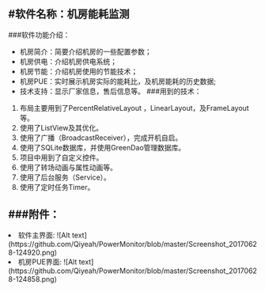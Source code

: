 #软件名称：机房能耗监测
-------
###软件功能介绍：
- 机房简介：简要介绍机房的一些配置参数；
- 机房供电：介绍机房供电系统；
- 机房节能：介绍机房使用的节能技术；
- 机房PUE：实时展示机房实际的能耗比，及机房能耗的历史数据;
- 技术支持：显示厂家信息，售后信息等。
###用到的技术：
1. 布局主要用到了PercentRelativeLayout ，LinearLayout，及FrameLayout等。
2. 使用了ListView及其优化。
3. 使用了广播（BroadcastReceiver），完成开机自启。
4. 使用了SQLite数据库，并使用GreenDao管理数据库。
5. 项目中用到了自定义控件。
6. 使用了转场动画与属性动画等。
7. 使用了后台服务（Service）。
8. 使用了定时任务Timer。

###附件：
---
<li>软件主界面:
![Alt text](https://github.com/Qiyeah/PowerMonitor/blob/master/Screenshot_20170628-124920.png)
<li>机房PUE界面:
![Alt text](https://github.com/Qiyeah/PowerMonitor/blob/master/Screenshot_20170628-124858.png)
